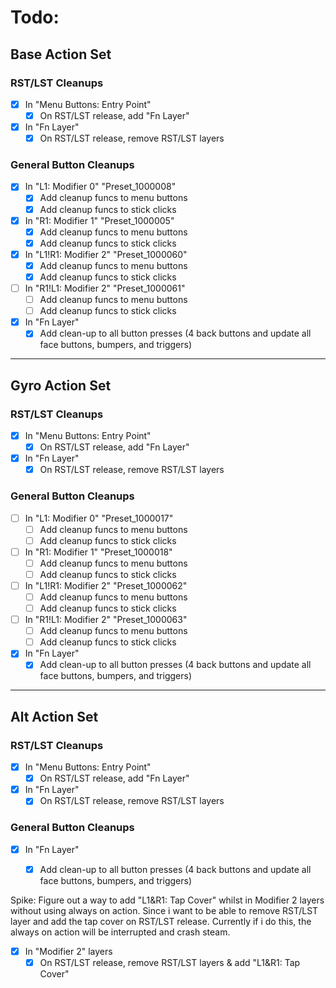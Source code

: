 # Todo:

## Base Action Set
### RST/LST Cleanups
- [x] In "Menu Buttons: Entry Point"
    - [x] On RST/LST release, add "Fn Layer"
- [x] In "Fn Layer"
    - [x] On RST/LST release, remove RST/LST layers

### General Button Cleanups
- [x] In "L1: Modifier 0" "Preset_1000008"
    - [x] Add cleanup funcs to menu buttons
    - [x] Add cleanup funcs to stick clicks
- [x] In "R1: Modifier 1" "Preset_1000005"
    - [x] Add cleanup funcs to menu buttons
    - [x] Add cleanup funcs to stick clicks
- [x] In "L1!R1: Modifier 2" "Preset_1000060"
    - [x] Add cleanup funcs to menu buttons
    - [x] Add cleanup funcs to stick clicks
- [ ] In "R1!L1: Modifier 2" "Preset_1000061"
    - [ ] Add cleanup funcs to menu buttons
    - [ ] Add cleanup funcs to stick clicks
- [x] In "Fn Layer"
    - [x] Add clean-up to all button presses (4 back buttons and update all face buttons, bumpers, and triggers)

---

## Gyro Action Set
### RST/LST Cleanups
- [x] In "Menu Buttons: Entry Point"
    - [x] On RST/LST release, add "Fn Layer"
- [x] In "Fn Layer"
    - [x] On RST/LST release, remove RST/LST layers

### General Button Cleanups
- [ ] In "L1: Modifier 0" "Preset_1000017"
    - [ ] Add cleanup funcs to menu buttons
    - [ ] Add cleanup funcs to stick clicks
- [ ] In "R1: Modifier 1" "Preset_1000018"
    - [ ] Add cleanup funcs to menu buttons
    - [ ] Add cleanup funcs to stick clicks
- [ ] In "L1!R1: Modifier 2" "Preset_1000062"
    - [ ] Add cleanup funcs to menu buttons
    - [ ] Add cleanup funcs to stick clicks
- [ ] In "R1!L1: Modifier 2" "Preset_1000063"
    - [ ] Add cleanup funcs to menu buttons
    - [ ] Add cleanup funcs to stick clicks
- [x] In "Fn Layer"
    - [x] Add clean-up to all button presses (4 back buttons and update all face buttons, bumpers, and triggers)

---

## Alt Action Set
### RST/LST Cleanups
- [x] In "Menu Buttons: Entry Point"
    - [x] On RST/LST release, add "Fn Layer"
- [x] In "Fn Layer"
    - [x] On RST/LST release, remove RST/LST layers

### General Button Cleanups
- [x] In "Fn Layer"
    - [x] Add clean-up to all button presses (4 back buttons and update all face buttons, bumpers, and triggers)


Spike:
Figure out a way to add "L1&R1: Tap Cover" whilst in Modifier 2 layers without using always on action. Since i want to be able to remove RST/LST layer and add the tap cover on RST/LST release. Currently if i do this, the always on action will be interrupted and crash steam.

- [x] In "Modifier 2" layers
    - [x] On RST/LST release, remove RST/LST layers & add "L1&R1: Tap Cover"
